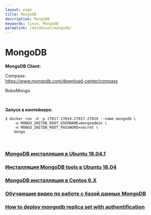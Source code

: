 ```yaml
---
layout: page
title: MongoDB
description: MongoDB
keywords: linux, MongoDB
permalink: /databases/mongodb/
---
```


# MongoDB

**MongoDB Client:**

Compass:  
https://www.mongodb.com/download-center/compass

RoboMongo

<br/>

**Запуск в контейнере:**

    $ docker run -d -p 27017-27019:27017-27019 --name mongodb \
        -e MONGO_INITDB_ROOT_USERNAME=mongoadmin \
        -e MONGO_INITDB_ROOT_PASSWORD=secret \
        mongo

<br/>

### [MongoDB инсталляция в Ubuntu 18.04.1](/databases/mongodb/install/ubuntu/)

### [Инсталляция MongoDB tools в Ubuntu 18.04](/databases/mongodb/install/ubuntu/tools/)

### [MongoDB инсталляция в Centos 6.X](/databases/mongodb/install/centos/)

### [Обучающие видео по работе с базой данных MongoDB](https://www.youtube.com/watch?v=LBthwZDRR-c&list=PL34sAs7_26wPvZJqUJhjyNtm7UedWR8Ps)

### [How to deploy mongodb replica set with authentification](/databases/deploy-mongodb-replica-set-with-authentification/)
